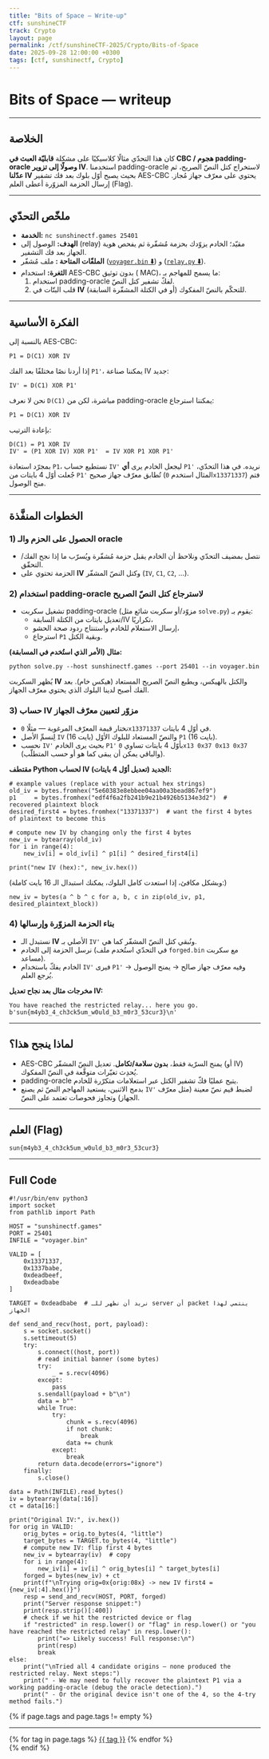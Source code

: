 ```yaml
---
title: "Bits of Space — Write-up"
ctf: sunshineCTF    
track: Crypto           
layout: page
permalink: /ctf/sunshineCTF-2025/Crypto/Bits-of-Space
date: 2025-09-28 12:00:00 +0300
tags: [ctf, sunshinectf, Crypto]
---
```


# Bits of Space — writeup

---

## الخلاصة
كان هذا التحدّي مثالًا كلاسيكيًا على مشكلة **قابليّة العبث في CBC / هجوم padding-oracle وصولًا إلى تزوير IV**. استخدمنا padding-oracle لاستخراج كتل النصّ الصريح، ثم **عدّلنا IV** بحيث يصبح أوّل بلوك بعد فك تشفير AES-CBC يحتوي على معرّف جهاز مُجاز. إرسال الحزمة المزوّرة أعطى العلم (Flag).

---

## ملخّص التحدّي
- **الخدمة:** `nc sunshinectf.games 25401`
- **الهدف:** الوصول إلى  (relay) مقيّد؛ الخادم يزوّدك بحزمة مُشفّرة ثم يفحص هوية الجهاز بعد فك التشفير.
- **الملفّات المتاحة :** ملف مُشفّر ([`voyager.bin` ⬇️](https://github.com/rxx2me/CTFs-Writeups/raw/refs/heads/main/sunshineCTF/Bits%20of%20Space/voyager.bin)) و ([`relay.py` ⬇️](https://raw.githubusercontent.com/rxx2me/CTFs-Writeups/refs/heads/main/sunshineCTF/Bits%20of%20Space/relay.py)).
- **الثغرة:** استخدام AES-CBC بدون توثيق ( MAC)، ما يسمح للمهاجم بـ:
  1. استخدام padding-oracle لفكّ تشفير كتل النصّ.
  2. قلب البتّات في **IV** (أو في الكتلة المشفّرة السابقة) للتحكّم بالنصّ المفكوك.

---

## الفكرة الأساسية
بالنسبة إلى AES-CBC:

<pre><code>P1 = D(C1) XOR IV
</code></pre>

إذا أردنا نصًا مختلفًا بعد الفك `P1'`، يمكننا صناعة IV جديد:

<pre><code>IV' = D(C1) XOR P1'
</code></pre>

نحن لا نعرف `D(C1)` مباشرة، لكن من padding-oracle يمكننا استرجاع:

<pre><code>P1 = D(C1) XOR IV
</code></pre>

بإعادة الترتيب:

<pre><code>D(C1) = P1 XOR IV
IV' = (P1 XOR IV) XOR P1'  = IV XOR P1 XOR P1'
</code></pre>

بمجرّد استعادة `P1`، نستطيع حساب `IV'` ليجعل الخادم يرى **أي** `P1'` نريده. في هذا التحدّي، جُعلت أوّل 4 بايتات من `P1'` تُطابق معرّف جهاز صحيح (المثال استخدم `0x13371337`) فتم منح الوصول.

---

## الخطوات المنفَّذة

### 1) الحصول على الحزم والـ oracle
- نتصل بمضيف التحدّي ونلاحظ أن الخادم يقبل حزمة مُشفّرة ويُسرّب ما إذا نجح الفك/التحقّق.
- الحزمة تحتوي على **IV** وكتل النصّ المشفّر (`IV`, `C1`, `C2`, ...).

### 2) استخدام padding-oracle لاسترجاع كتل النصّ الصريح
- تشغيل سكربت padding-oracle (مزوّد/أو سكربت شائع مثل `solve.py`) يقوم بـ:
  - تعديل بايتات من الكتلة السابقة/IV تكراريًا،
  - إرسال الاستعلام للخادم واستنتاج ردود صحة الحشو،
  - استرجاع `P1` وبقية الكتل.

**مثال (الأمر الذي استُخدم في المسابقة):**
<pre><code>python solve.py --host sunshinectf.games --port 25401 --in voyager.bin
</code></pre>

يُظهر السكربت **IV** والكتل بالهيكس، ويطبع النصّ الصريح المستعاد (هيكس خام). بعد الفك أصبح لدينا البلوك الذي يحتوي معرّف الجهاز.

### 3) حساب IV مزوّر لتعيين معرّف الجهاز
- نختار قيمة المعرّف المرغوبة — مثلًا `0x13371337` في أوّل 4 بايتات.
- لِنسمِّ الأصل `IV` (16 بايت) والنصّ المستعاد للبلوك الأوّل `P1` (16 بايت).
- نحسب `IV'` بحيث يرى الخادم `P1'` بأوّل 4 بايتات تساوي `0x13 0x37 0x13 0x37` (والباقي يمكن أن يبقى كما هو أو حسب المتطلّب).

**مقتطف Python لحساب IV الجديد (تعديل أوّل 4 بايتات):**
<pre><code># example values (replace with your actual hex strings)
old_iv = bytes.fromhex("5e60383e8ebbee04aa00a3bead867ef9")
p1     = bytes.fromhex("edf4f6a2fb241b9e21b4926b5134e3d2")  # recovered plaintext block
desired_first4 = bytes.fromhex("13371337")  # want the first 4 bytes of plaintext to become this

# compute new IV by changing only the first 4 bytes
new_iv = bytearray(old_iv)
for i in range(4):
    new_iv[i] = old_iv[i] ^ p1[i] ^ desired_first4[i]

print("new IV (hex):", new_iv.hex())
</code></pre>

(وبشكل مكافئ، إذا استعدت كامل البلوك، يمكنك استبدال الـ 16 بايت كاملة:)
<pre><code>new_iv = bytes(a ^ b ^ c for a, b, c in zip(old_iv, p1, desired_plaintext_block))
</code></pre>

### 4) بناء الحزمة المزوّرة وإرسالها
- نستبدل الـ **IV** الأصلي بـ `IV'` ونُبقي كتل النصّ المشفّر كما هي.
- نرسل الحزمة إلى الخادم (في التحدّي استُخدم ملف `forged.bin` مع سكربت مساعد).
- الخادم يفكّ باستخدام `IV'` فيرى `P1'` وفيه معرّف جهاز صالح → يمنح الوصول → يُرجع العلم.

**مخرجات مثال بعد نجاح تعديل IV:**
<pre><code>You have reached the restricted relay... here you go.
b'sun{m4yb3_4_ch3ck5um_w0uld_b3_m0r3_53cur3}\n'
</code></pre>

---

## لماذا ينجح هذا؟
- AES-CBC يمنح السرّية فقط، **بدون سلامة/تكامل**. تعديل النصّ المشفّر (أو IV) يُحدِث تغيّرات متوقَّعة في النصّ المفكوك.
- padding-oracle يتيح عمليًا فكّ تشفير الكتل عبر استعلامات متكرّرة للخادم.
- بدمج الاثنين، يستعيد المهاجم النصّ ثم يصنع `IV'` لضبط قيم نصّ معينة (مثل معرّف الجهاز) وتجاوز فحوصات تعتمد على النصّ.

---

## العلم (Flag)
<pre><code>sun{m4yb3_4_ch3ck5um_w0uld_b3_m0r3_53cur3}
</code></pre>

---

## Full Code
<pre><code>#!/usr/bin/env python3
import socket
from pathlib import Path

HOST = "sunshinectf.games"
PORT = 25401
INFILE = "voyager.bin"

VALID = [
    0x13371337,
    0x1337babe,
    0xdeadbeef,
    0xdeadbabe
]

TARGET = 0xdeadbabe  # نريد أن نظهر للـ server أن packet ينتمي لهذا الجهاز

def send_and_recv(host, port, payload):
    s = socket.socket()
    s.settimeout(5)
    try:
        s.connect((host, port))
        # read initial banner (some bytes)
        try:
            _ = s.recv(4096)
        except:
            pass
        s.sendall(payload + b"\n")
        data = b""
        while True:
            try:
                chunk = s.recv(4096)
                if not chunk:
                    break
                data += chunk
            except:
                break
        return data.decode(errors="ignore")
    finally:
        s.close()

data = Path(INFILE).read_bytes()
iv = bytearray(data[:16])
ct = data[16:]

print("Original IV:", iv.hex())
for orig in VALID:
    orig_bytes = orig.to_bytes(4, "little")
    target_bytes = TARGET.to_bytes(4, "little")
    # compute new IV: flip first 4 bytes
    new_iv = bytearray(iv)  # copy
    for i in range(4):
        new_iv[i] = iv[i] ^ orig_bytes[i] ^ target_bytes[i]
    forged = bytes(new_iv) + ct
    print(f"\nTrying orig=0x{orig:08x} -> new IV first4 = {new_iv[:4].hex()}")
    resp = send_and_recv(HOST, PORT, forged)
    print("Server response snippet:")
    print(resp.strip()[:400])
    # check if we hit the restricted device or flag
    if "restricted" in resp.lower() or "flag" in resp.lower() or "you have reached the restricted relay" in resp.lower():
        print("=> Likely success! Full response:\n")
        print(resp)
        break
else:
    print("\nTried all 4 candidate origins — none produced the restricted relay. Next steps:")
    print(" - We may need to fully recover the plaintext P1 via a working padding-oracle (debug the oracle detection).")
    print(" - Or the original device isn't one of the 4, so the 4-try method fails.")
</code></pre>


{% if page.tags and page.tags != empty %}
<hr>
<div class="tags-inline">
  {% for tag in page.tags %}
    <a class="tag-pill" href="/tags/?t={{ tag | slugify }}">{{ tag }}</a>
  {% endfor %}
</div>
{% endif %}
